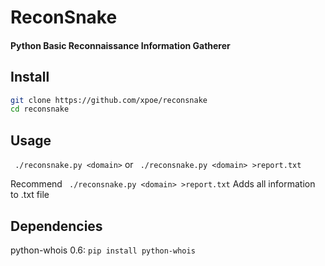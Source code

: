 # ReconSnake
#### Python Basic Reconnaissance Information Gatherer

## Install

```bash
git clone https://github.com/xpoe/reconsnake
cd reconsnake
```

## Usage

` ./reconsnake.py <domain>` or ` ./reconsnake.py <domain> >report.txt`

Recommend ` ./reconsnake.py <domain> >report.txt` Adds all information to .txt file

## Dependencies

python-whois 0.6: `pip install python-whois`
